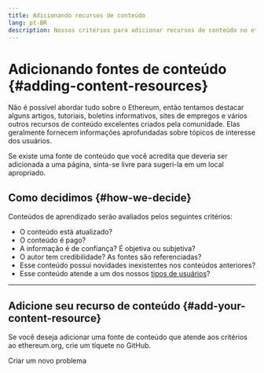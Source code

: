 ```yaml
---
title: Adicionando recursos de conteúdo
lang: pt-BR
description: Nossos critérios para adicionar recursos de conteúdo no ethereum.org
---
```


# Adicionando fontes de conteúdo {#adding-content-resources}

Não é possível abordar tudo sobre o Ethereum, então tentamos destacar alguns artigos, tutoriais, boletins informativos, sites de empregos e vários outros recursos de conteúdo excelentes criados pela comunidade. Elas geralmente fornecem informações aprofundadas sobre tópicos de interesse dos usuários.

Se existe uma fonte de conteúdo que você acredita que deveria ser adicionada a uma página, sinta-se livre para sugeri-la em um local apropriado.

## Como decidimos {#how-we-decide}

Conteúdos de aprendizado serão avaliados pelos seguintes critérios:

- O conteúdo está atualizado?
- O conteúdo é pago?
- A informação é de confiança? É objetiva ou subjetiva?
- O autor tem credibilidade? As fontes são referenciadas?
- Esse conteúdo possui novidades inexistentes nos conteúdos anteriores?
- Esse conteúdo atende a um dos nossos [tipos de usuários](https://www.notion.so/efdn/Ethereum-org-User-Persona-Memo-b44dc1e89152457a87ba872b0dfa366c)?

---

## Adicione seu recurso de conteúdo {#add-your-content-resource}

Se você deseja adicionar uma fonte de conteúdo que atende aos critérios ao ethereum.org, crie um tíquete no GitHub.

<ButtonLink to="https://github.com/ethereum/ethereum-org-website/issues/new?assignees=&labels=Type%3A+Feature&template=feature_request.yaml&title=">
  Criar um novo problema
</ButtonLink>
